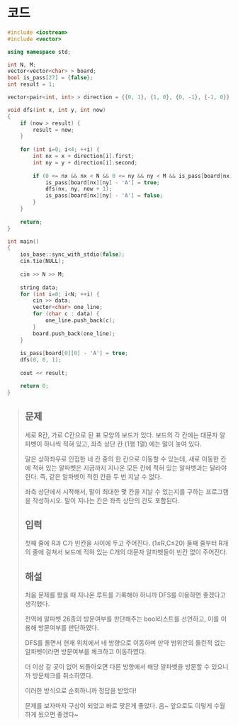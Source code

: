 # 코드

```c++
#include <iostream>
#include <vector>

using namespace std;

int N, M;
vector<vector<char> > board;
bool is_pass[27] = {false};
int result = 1;

vector<pair<int, int> > direction = {{0, 1}, {1, 0}, {0, -1}, {-1, 0}};

void dfs(int x, int y, int now)
{
    if (now > result) {
        result = now;
    }
    
    for (int i=0; i<4; ++i) {
        int nx = x + direction[i].first;
        int ny = y + direction[i].second;
        
        if (0 <= nx && nx < N && 0 <= ny && ny < M && is_pass[board[nx][ny] - 'A'] == false) {
            is_pass[board[nx][ny] - 'A'] = true;
            dfs(nx, ny, now + 1);
            is_pass[board[nx][ny] - 'A'] = false;
        }
    }
    
    return;
}

int main()
{  
    ios_base::sync_with_stdio(false);
    cin.tie(NULL);
    
    cin >> N >> M;
    
    string data;
    for (int i=0; i<N; ++i) {
        cin >> data;
        vector<char> one_line;
        for (char c : data) {
            one_line.push_back(c);
        }
        board.push_back(one_line);
    }
    
    is_pass[board[0][0] - 'A'] = true;
    dfs(0, 0, 1);
    
    cout << result;

    return 0;
}

```



> ## 문제
>
> 세로 R칸, 가로 C칸으로 된 표 모양의 보드가 있다. 보드의 각 칸에는 대문자 알파벳이 하나씩 적혀 있고, 좌측 상단 칸 (1행 1열) 에는 말이 놓여 있다.
>
> 말은 상하좌우로 인접한 네 칸 중의 한 칸으로 이동할 수 있는데, 새로 이동한 칸에 적혀 있는 알파벳은 지금까지 지나온 모든 칸에 적혀 있는 알파벳과는 달라야 한다. 즉, 같은 알파벳이 적힌 칸을 두 번 지날 수 없다.
>
> 좌측 상단에서 시작해서, 말이 최대한 몇 칸을 지날 수 있는지를 구하는 프로그램을 작성하시오. 말이 지나는 칸은 좌측 상단의 칸도 포함된다.
>
> ## 입력
>
> 첫째 줄에 R과 C가 빈칸을 사이에 두고 주어진다. (1≤R,C≤20) 둘째 줄부터 R개의 줄에 걸쳐서 보드에 적혀 있는 C개의 대문자 알파벳들이 빈칸 없이 주어진다.
>
> ## 해설
>
> 처음 문제를 봤을 때 지나온 루트를 기록해야 하니까 DFS를 이용하면 좋겠다고 생각했다.
>
> 전역에 알파벳 26종의 방문여부를 판단해주는 bool리스트를 선언하고, 이를 이용해 방문여부를 판단하였다.
>
> DFS를 돌면서 현재 위치에서 네 방향으로 이동하며 만약 범위안의 들린적 없는 알파벳이라면 방문여부를 체크하고 이동하였다.
>
> 더 이상 갈 곳이 없어 되돌아오면 다른 방향에서 해당 알파벳을 방문할 수 있으니까 방문체크를 취소하였다.
>
> 이러한 방식으로 순회하니까 정답을 받았다!
> 
> 문제를 보자마자 구상이 되었고 바로 맞은게 좋았다. 음~ 앞으로도 이렇게 수월하게 됬으면 좋겠다~
